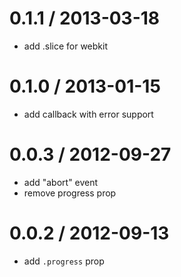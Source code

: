 
0.1.1 / 2013-03-18 
==================

  * add .slice for webkit

0.1.0 / 2013-01-15 
==================

  * add callback with error support

0.0.3 / 2012-09-27 
==================

  * add "abort" event
  * remove progress prop

0.0.2 / 2012-09-13 
==================

  * add `.progress` prop
